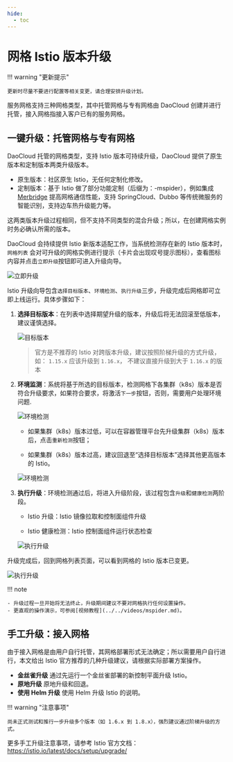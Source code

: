 ```yaml
---
hide:
  - toc
---
```


# 网格 Istio 版本升级

!!! warning "更新提示"

    更新时尽量不要进行配置等相关变更，请合理安排升级计划。

服务网格支持三种网格类型，其中托管网格与专有网格由 DaoCloud 创建并进行托管，接入网格指接入客户已有的服务网格。

## 一键升级：托管网格与专有网格

DaoCloud 托管的网格类型，支持 Istio 版本可持续升级，DaoCloud 提供了原生版本和定制版本两类升级版本。

- 原生版本：社区原生 Istio，无任何定制化修改。
- 定制版本：基于 Istio 做了部分功能定制（后缀为：-mspider），例如集成
  [Merbridge](../../community/merbridge.md) 提高网格通信性能，支持 SpringCloud、Dubbo 等传统微服务的智能识别，支持边车热升级能力等。

这两类版本升级过程相同，但不支持不同类型的混合升级；所以，在创建网格实例时务必确认所需的版本。

DaoCloud 会持续提供 Istio 新版本适配工作，当系统检测存在新的 Istio 版本时，`网格列表` 会对可升级的网格实例进行提示（卡片会出现叹号提示图标），查看图标内容并点击`立即升级`按钮即可进入升级向导。

![立即升级](https://docs.daocloud.io/daocloud-docs-images/docs/mspider/images/IstioUpdate01.png)

Istio 升级向导包含`选择目标版本`、`环境检测`、`执行升级`三步，升级完成后网格即可立即上线运行。具体步骤如下：

1. **选择目标版本**：在列表中选择期望升级的版本，升级后将无法回滚至低版本，建议谨慎选择。

    ![目标版本](https://docs.daocloud.io/daocloud-docs-images/docs/mspider/images/IstioUpdate02.png)
   
    > 官方是不推荐的 Istio 对跨版本升级，建议按照阶梯升级的方式升级，如： `1.15.x` 应该升级到 `1.16.x`， 不建议直接升级到大于 `1.16.x` 的版本

2. **环境监测**：系统将基于所选的目标版本，检测网格下各集群（k8s）版本是否符合升级要求，如果符合要求，将激活`下一步`按钮，否则，需要用户处理环境问题.

    ![环境检测](https://docs.daocloud.io/daocloud-docs-images/docs/mspider/images/IstioUpdate03.png)

 	- 如果集群（k8s）版本过低，可以在容器管理平台先升级集群（k8s）版本后，点击`重新检测`按钮；

	- 如果集群（k8s）版本过高，建议回退至“选择目标版本”选择其他更高版本的 Istio。

    ![环境检测](https://docs.daocloud.io/daocloud-docs-images/docs/mspider/images/IstioUpdate04.png)

3. **执行升级**：环境检测通过后，将进入升级阶段，该过程包含`升级`和`健康检测`两阶段。

	- Istio 升级：Istio 镜像拉取和控制面组件升级

	- Istio 健康检测：Istio 控制面组件运行状态检查

	![执行升级](https://docs.daocloud.io/daocloud-docs-images/docs/mspider/images/IstioUpdate05.png)

升级完成后，回到网格列表页面，可以看到网格的 Istio 版本已变更。

![执行升级](https://docs.daocloud.io/daocloud-docs-images/docs/mspider/images/IstioUpdate06.png)

!!! note

    - 升级过程一旦开始将无法终止，升级期间建议不要对网格执行任何设置操作。
    - 更直观的操作演示，可参阅[视频教程](../../videos/mspider.md)。

## 手工升级：接入网格

由于接入网格是由用户自行托管，其网格部署形式无法确定；所以需要用户自行进行，本文给出 Istio 官方推荐的几种升级建议，请根据实际部署方案操作。

- **金丝雀升级** 通过先运行一个金丝雀部署的新控制平面升级 Istio。
- **原地升级** 原地升级和回退。
- **使用 Helm 升级** 使用 Helm 升级 Istio 的说明。

!!! warning "注意事项"

    尚未正式测试和推行一步升级多个版本（如 1.6.x 到 1.8.x），强烈建议通过阶梯升级的方式。

更多手工升级注意事项，请参考 Istio 官方文档： <https://istio.io/latest/docs/setup/upgrade/>

